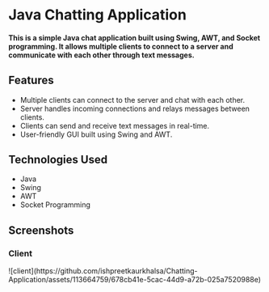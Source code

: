 <h1>Java Chatting Application</h1>
<h4>This is a simple Java chat application built using Swing, AWT, and Socket programming. It allows multiple clients to connect to a server and communicate with each other through text messages.</h4>

<h2>Features</h2>
<ul>
  <li>Multiple clients can connect to the server and chat with each other.</li>
  <li>Server handles incoming connections and relays messages between clients.</li>
  <li>Clients can send and receive text messages in real-time.</li>
  <li>User-friendly GUI built using Swing and AWT.</li>
</ul>
<h2>Technologies Used</h2>
<ul>
  <li>Java</li>
  <li>Swing</li>
  <li>AWT</li>
  <li>Socket Programming</li>
</ul>
<h2>Screenshots</h2>
<h3>Client</h3>
![client](https://github.com/ishpreetkaurkhalsa/Chatting-Application/assets/113664759/678cb41e-5cac-44d9-a72b-025a7520988e)
